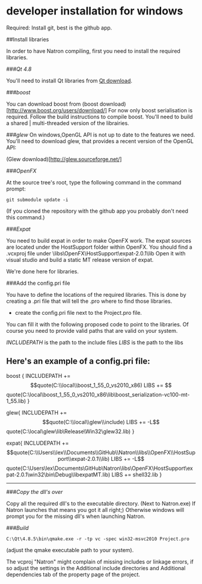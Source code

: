 developer installation for windows
==================================

Required: Install git, best is the github app.

##Install libraries

In order to have Natron compiling, first you need to install the required libraries.

###*Qt 4.8*

You'll need to install Qt libraries from [Qt download](http://qt-project.org/downloads). 

###*boost*

You can download boost from 
(boost download)[http://www.boost.org/users/download/]
For now only boost serialisation is required. Follow the build instructions to compile
boost. You'll need to build a shared | multi-threaded version of the librairies.

###*glew*
On windows,OpenGL API is not up to date to the features we need.
You'll need to download glew, that provides a recent version of the OpenGL API:

(Glew download)[http://glew.sourceforge.net/]


###*OpenFX*

At the source tree's root, type the following command in the command prompt:

	git submodule update -i
	
(If you cloned the repository with the github app you probably don't need this command.)

###*Expat*

You need to build expat in order to make OpenFX work.
The expat sources are located under the HostSupport folder within OpenFX.
You should find a .vcxproj file under
\libs\OpenFX\HostSupport\expat-2.0.1\lib
Open it with visual studio and build a static MT release version of expat.

We're done here for libraries.

###Add the config.pri file

You have to define the locations of the required libraries.
This is done by creating a .pri file that will tell the .pro where to find those libraries.

- create the config.pri file next to the Project.pro file.

You can fill it with the following proposed code to point to the libraries.
Of course you need to provide valid paths that are valid on your system.

*INCLUDEPATH* is the path to the include files
*LIBS* is the path to the libs

Here's an example of a config.pri file:
---------------------------------------

boost {
    INCLUDEPATH +=  $$quote(C:\\local\\boost_1_55_0_vs2010_x86)
    LIBS += $$quote(C:\\local\\boost_1_55_0_vs2010_x86\\lib\\boost_serialization-vc100-mt-1_55.lib)
}

glew{
    INCLUDEPATH +=  $$quote(C:\\local\\glew\\include)
    LIBS += -L$$quote(C:\\local\\glew\\lib\\Release\\Win32\\glew32.lib)
}

expat{
    INCLUDEPATH += $$quote(C:\\Users\\lex\\Documents\\GitHub\\Natron\\libs\\OpenFX\\HostSupport\\expat-2.0.1\\lib)
    LIBS += -L$$quote(C:\\Users\\lex\\Documents\\GitHub\\Natron\\libs\\OpenFX\\HostSupport\\expat-2.0.1\\win32\\bin\\Debug\\libexpatMT.lib)
    LIBS += shell32.lib
}

---------------------------------------------

###*Copy the dll's over*

Copy all the required dll's to the executable directory. (Next to Natron.exe)
If Natron launches that means you got it all right;) Otherwise windows will prompt you
for the missing dll's when launching Natron.

###*Build*


	C:\Qt\4.8.5\bin\qmake.exe -r -tp vc -spec win32-msvc2010 Project.pro

(adjust the qmake executable path to your system).

The vcproj "Natron" might complain of missing includes or linkage errors, if so adjust
the settings in the Additional include directories and Additional dependencies tab of
the property page of the project.
